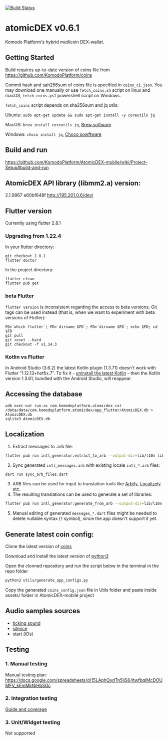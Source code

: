 [![Build Status](https://app.bitrise.io/app/bc464ad88d40bb68/status.svg?token=tnpzqFp_7vrcsQYqWSIVBQ&branch=dev)](https://app.bitrise.io/app/bc464ad88d40bb68)  
# atomicDEX v0.6.1
Komodo Platform's hybrid mutlicoin DEX-wallet. 

## Getting Started

Build requires up-to-date version of coins file from https://github.com/KomodoPlatform/coins

Commit hash and sah256sum of coins file is specified in `coins_ci.json`.
You may download one manually or use `fetch_coins.sh` script on linux and macOS,
 `fetch_coins.ps1` powershell script on Windows.

`fetch_coins` script depends on sha256sum and jq utils:

Ubuntu: `sudo apt-get update && sudo apt-get install -y coreutils jq`

MacOS: `brew install coreutils jq`, [Brew software](https://brew.sh/)

Windows: `choco install jq`, [Choco sowftware](https://chocolatey.org/)


## Build and run

https://github.com/KomodoPlatform/AtomicDEX-mobile/wiki/Project-Setup#build-and-run


## AtomicDEX API library (libmm2.a) version:

2.1.9967
e60bf648f
http://195.201.0.6/dev/

## Flutter version

Currently using flutter 2.8.1

### Upgrading from 1.22.4

In your flutter directory:

```
git checkout 2.8.1
flutter doctor
```

In the project directory:

```
flutter clean
flutter pub get
```

### beta Flutter

`flutter version` is inconsistent regarding the access to beta versions.
Git tags can be used instead (that is, when we want to experiment with beta versions of Flutter):

    FD=`which flutter`; FD=`dirname $FD`; FD=`dirname $FD`; echo $FD; cd $FD
    git pull
    git reset --hard
    git checkout -f v1.14.3

### Kotlin vs Flutter

In Android Studio (3.6.2) the latest Kotlin plugin (1.3.71) doesn't work with Flutter “1.12.13+hotfix.7”. To fix it - [uninstall the latest Kotlin](https://github.com/flutter/flutter/issues/52077#issuecomment-600459786) - then the Kotlin version 1.3.61, bundled with the Android Studio, will reappear.

## Accessing the database

    adb exec-out run-as com.komodoplatform.atomicdex cat /data/data/com.komodoplatform.atomicdex/app_flutter/AtomicDEX.db > AtomicDEX.db
    sqlite3 AtomicDEX.db

## Localization

1. Extract messages to .arb file:
```bash
flutter pub run intl_generator:extract_to_arb --output-dir=lib/l10n lib/localizations.dart
```
2. Sync generated `intl_messages.arb` with existing locale `intl_*.arb` files:
```bash
dart run sync_arb_files.dart
```
3. ARB files can be used for input to translation tools like [Arbify](https://github.com/Arbify/Arbify), [Localizely](https://localizely.com/) etc.
4. The resulting translations can be used to generate a set of libraries:
```bash
flutter pub run intl_generator:generate_from_arb --output-dir=lib/l10n  lib/localizations.dart lib/l10n/intl_*.arb
```
5. Manual editing of generated `messages_*.dart` files might be needed to delete nullable syntax (`?` symbol), since the app doesn't support it yet.

## Generate latest coin config:

Clone the latest version of [coins](https://github.com/KomodoPlatform/coins)

Download and install the latest version of [python3](https://www.python.org/downloads/)

Open the clonned repository and run the script below in the terminal in the repo folder

```bash
python3 utils/generate_app_configs.py
```

Copy the generated `coins_config.json` file in Utils folder and paste inside assets/ folder in AtomicDEX-mobile project

## Audio samples sources

 - [ticking sound](https://freesound.org/people/FoolBoyMedia/sounds/264498/)
 - [silence](https://freesound.org/people/Mullabfuhr/sounds/540483/)
 - [start (iOs)](https://freesound.org/people/pizzaiolo/sounds/320664/)

 ## Testing

 ### 1. Manual testing
 Manual testing plan:
 https://docs.google.com/spreadsheets/d/15LAphQydTn5ljS64twfbqIMcDOUMFV_kEmMkNiHbSGc

 ### 2. Integration testing
 [Guide and coverage](integration_test/README.md)

 ### 3. Unit/Widget testing
 Not supported

